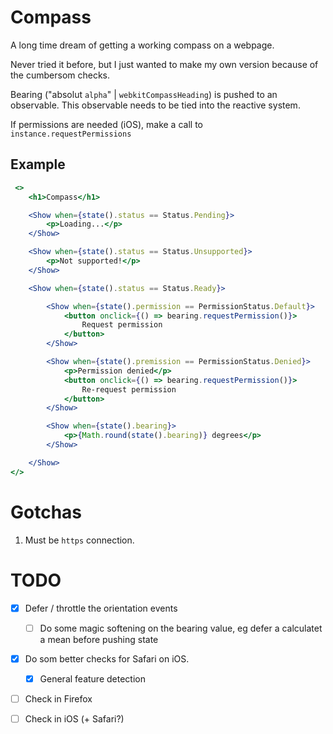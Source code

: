 # Compass

A long time dream of getting a working compass on a webpage.

Never tried it before, but I just wanted to make my own version because of the cumbersom checks.

Bearing ("absolut `alpha`" | `webkitCompassHeading`) is pushed to an observable. This observable needs to be tied into the reactive system.

If permissions are needed (iOS), make a call to `instance.requestPermissions`

## Example

```jsx
 <>
    <h1>Compass</h1>

    <Show when={state().status == Status.Pending}>
        <p>Loading...</p>
    </Show>

    <Show when={state().status == Status.Unsupported}>
        <p>Not supported!</p>
    </Show>

    <Show when={state().status == Status.Ready}>

        <Show when={state().permission == PermissionStatus.Default}>
            <button onclick={() => bearing.requestPermission()}>
                Request permission
            </button>
        </Show>

        <Show when={state().premission == PermissionStatus.Denied}>
            <p>Permission denied</p>
            <button onclick={() => bearing.requestPermission()}>
                Re-request permission
            </button>
        </Show>

        <Show when={state().bearing}>
            <p>{Math.round(state().bearing)} degrees</p>
        </Show>

    </Show>
</>
```

# Gotchas

1. Must be `https` connection.

# TODO

- [x] Defer / throttle the orientation events

    - [ ] Do some magic softening on the bearing value, eg defer a calculatet a mean before pushing state

- [x] Do som better checks for Safari on iOS.

    - [x] General feature detection

- [ ] Check in Firefox

- [ ] Check in iOS (+ Safari?)